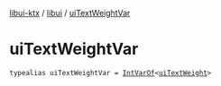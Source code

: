 [libui-ktx](../index.md) / [libui](index.md) / [uiTextWeightVar](./ui-text-weight-var.md)

# uiTextWeightVar

`typealias uiTextWeightVar = `[`IntVarOf`](../kotlinx.cinterop/-int-var-of/index.md)`<`[`uiTextWeight`](ui-text-weight.md)`>`
